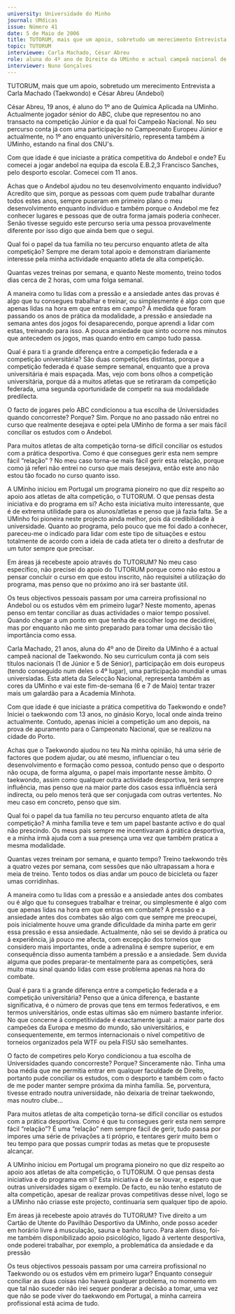 ```yaml
---
university: Universidade do Minho
journal: UMdicas
issue: Número 41
date: 5 de Maio de 2006
title: TUTORUM, mais que um apoio, sobretudo um merecimento Entrevista a Carla Machado (Taekwondo) e César Abreu (Andebol)
topic: TUTORUM
interviewee: Carla Machado, César Abreu
role: aluna do 4º ano de Direito da UMinho e actual campeã nacional de Taekwondo, aluno do 1º ano de Química Aplicada na UMinho e jogador sénior do ABC
interviewer: Nuno Gonçalves
---
```




TUTORUM, mais que um apoio, sobretudo um merecimento
Entrevista a Carla Machado (Taekwondo) e César Abreu (Andebol)


César Abreu, 19 anos, é aluno do 1º ano de Química Aplicada na UMinho.
Actualmente jogador sénior do ABC, clube que representou no ano transacto na 
competição Júnior e da qual foi Campeão Nacional. No seu percurso conta já com 
uma participação no Campeonato Europeu Júnior e actualmente, no 1º ano
enquanto universitário, representa também a UMinho, estando na final dos CNU's.


Com que idade é que iniciaste a prática
competitiva do Andebol e onde?
Eu comecei a jogar andebol na equipa da escola
E.B.2,3 Francisco Sanches, pelo desporto escolar.
Comecei com 11 anos.


Achas que o Andebol ajudou no teu
desenvolvimento enquanto indivíduo?
Acredito que sim, porque as pessoas com quem
pude trabalhar durante todos estes anos, sempre
puseram em primeiro plano o meu desenvolvimento
enquanto indivíduo e também porque o Andebol me
fez conhecer lugares e pessoas que de outra forma
jamais poderia conhecer. Senão tivesse seguido
este percurso seria uma pessoa provavelmente
diferente por isso digo que ainda bem que o segui.


Qual foi o papel da tua familia no teu percurso
enquanto atleta de alta competição?
Sempre me deram total apoio e demonstram
diariamente interesse pela minha actividade
enquanto atleta de alta competição.


Quantas vezes treinas por semana, e quanto
Neste momento, treino todos dias cerca de 2 horas,
com uma folga semanal.


A maneira como tu lidas com a pressão e a
ansiedade antes das provas  é algo que tu
consegues trabalhar e treinar, ou simplesmente é
algo com que apenas lidas na hora em que entras
em campo?
À medida que foram passando os anos de prática da
modalidade, a pressão e ansiedade na semana
antes dos jogos foi desaparecendo, porque aprendi a
lidar com estas, treinando para isso. A pouca
ansiedade que sinto ocorre nos minutos que
antecedem os jogos, mas quando entro em campo
tudo passa.


Qual é para ti a grande diferença entre a
competição federada e a competição
universitária?
São duas competições distintas, porque a
competição federada é quase sempre semanal,
enquanto que a prova universitária é mais espaçada.
Mas, vejo com bons olhos a competição
universitária, porque dá a muitos atletas que se
retiraram da competição federada, uma segunda
oportunidade de competir na sua modalidade
predilecta.


O facto de jogares pelo ABC condicionou a tua
escolha de Universidades quando concorreste?
Porque?
Sim. Porque no ano passado não entrei no curso que realmente desejava e optei pela UMinho de forma a ser mais fácil conciliar os estudos com o Andebol. 


Para muitos atletas de alta competição torna-se
difícil conciliar os estudos com a prática
desportiva. Como é que consegues gerir esta
nem sempre fácil “relação” ?
No meu caso torna-se mais fácil gerir esta relação,
porque como já referi não entrei no curso que mais
desejava, então este ano não estou tão focado no
curso quanto isso.


A UMinho iniciou em Portugal um programa
pioneiro no que diz respeito ao apoio aos atletas
de alta competição, o TUTORUM. O que pensas
desta iniciativa e do programa em si?
Acho esta iniciativa muito interessante, que é de
extrema utilidade para os alunos/atletas e penso que
já fazia falta. Se a UMinho foi pioneira neste projecto
ainda melhor, pois dá credibilidade à universidade.
Quanto ao programa, pelo pouco que me foi dado a
conhecer, pareceu-me o indicado para lidar com este
tipo de situações e estou totalmente de acordo com a
ideia de cada atleta ter o direito a desfrutar de um
tutor sempre que precisar.


Em áreas já recebeste apoio através do
TUTORUM?
No meu caso específico, não precisei do apoio do
TUTORUM porque como não estou a pensar concluir
o curso em que estou inscrito, não requisitei a
utilização do programa, mas penso que no próximo
ano irá ser bastante útil.


Os teus objectivos pessoais passam por uma
carreira profissional no Andebol ou os estudos
vêm em primeiro lugar?
Neste momento, apenas penso em tentar conciliar as
duas actividades o maior tempo possível. Quando
chegar a um ponto em que tenha de escolher logo me
decidirei, mas por enquanto não me sinto preparado
para tomar uma decisão tão importância como essa.


Carla Machado, 21 anos, aluna do 4º ano de Direito da UMinho é a actual campeã 
nacional de Taekwondo. No seu curriculum conta já com seis títulos nacionais (1 de 
Júnior e 5 de Sénior), participação em dois europeus (tendo conseguido num deles o 
4º lugar), uma participação mundial e umas universíadas. Esta atleta da Selecção 
Nacional, representa também as cores da UMinho e vai este fim-de-semana (6 e 7 
de Maio) tentar trazer mais um galardão para a Academia Minhota. 


Com que idade é que iniciaste a prática
competitiva do Taekwondo e onde?
Iniciei o taekwondo com 13 anos, no ginásio Koryo,
local onde ainda treino actualmente. Contudo,
apenas iniciei a competição um ano depois, na prova
de apuramento para o Campeonato Nacional, que se
realizou na cidade do Porto.


Achas que o Taekwondo ajudou no teu
Na minha opinião, há uma série de factores que
podem ajudar, ou até mesmo, influenciar o teu
desenvolvimento e formação como pessoa, contudo
penso que o desporto não ocupa, de forma alguma, o
papel mais importante nesse âmbito. O taekwondo,
assim como qualquer outra actividade desportiva,
terá sempre influência, mas penso que na maior
parte dos casos essa influência será indirecta, ou
pelo menos terá que ser conjugada com outras
vertentes. No meu caso em concreto, penso que sim.


Qual foi o papel da tua familia no teu percurso
enquanto atleta de alta competição?
A minha família teve e tem um papel bastante activo e
do qual não prescindo. Os meus pais sempre me
incentivaram á prática desportiva, e a minha irmã
ajuda com a sua presença uma vez que também
pratica a mesma modalidade.


Quantas vezes treinam por semana, e quanto
tempo?
Treino taekwondo três a quatro vezes por semana,
com sessões que não ultrapassam a hora e meia de
treino. Tento todos os dias andar um pouco de
bicicleta ou fazer umas corridinhas.


A maneira como tu lidas com a pressão e a
ansiedade antes dos combates ou é algo que tu
consegues trabalhar e treinar, ou simplesmente é
algo com que apenas lidas na hora em que entras
em combate?
A pressão e a ansiedade antes dos combates são
algo com que sempre me preocupei, pois
inicialmente houve uma grande dificuldade da minha
parte em gerir essa pressão e essa ansiedade.
Actualmente, não sei se devido á pratica ou á
experiência, já pouco me afecta, com excepção dos
torneios que considero mais importantes, onde a
adrenalina é sempre superior, e em consequência
disso aumenta também a pressão e a ansiedade.
Sem duvida alguma que podes preparar-te
mentalmente para as competições, será muito mau
sinal quando lidas com esse problema apenas na
hora do combate.


Qual é para ti a grande diferença entre a
competição federada e a competição
universitária?
Penso que a única diferença, e bastante significativa,
é o número de provas que tens em termos
federativos, e em termos universitários, onde estas
ultimas são em número bastante inferior. No que
concerne á competitividade é exactamente igual: a
maior parte dos campeões da Europa e mesmo do
mundo, são universitários, e consequentemente, em termos internacionais o nível competitivo de torneios organizados pela WTF ou pela FISU são semelhantes.


O facto de competires pelo Koryo condicionou a
tua escolha de Universidades quando
concorreste? Porque?
Sinceramente não. Tinha uma boa média que me
permitia entrar em qualquer faculdade de Direito,
portanto pude conciliar os estudos, com o desporto e
também com o facto de me poder manter sempre
próxima da minha família. Se, porventura, tivesse
entrado noutra universidade, não deixaria de treinar
taekwondo, mas noutro clube…


Para muitos atletas de alta competição torna-se
difícil conciliar os estudos com a prática
desportiva. Como é que tu consegues gerir esta
nem sempre fácil “relação”?
É uma “relação” nem sempre fácil de gerir, tudo
passa por impores uma série de privações a ti
próprio, e tentares gerir muito bem o teu tempo para
que possas cumprir todas as metas que te
propuseste alcançar.


A UMinho iniciou em Portugal um programa
pioneiro no que diz respeito ao apoio aos atletas
de alta competição, o TUTORUM. O que pensas
desta iniciativa e do programa em si?
Esta iniciativa é de se louvar, e espero que outras
universidades sigam o exemplo. De facto, eu não
tenho estatuto de alta competição, apesar de realizar
provas competitivas desse nível, logo se a UMinho
não criasse este projecto, continuaria sem qualquer
tipo de apoio.


Em áreas já recebeste apoio através do
TUTORUM?
Tive direito a um Cartão de Utente do Pavilhão
Desportivo da UMinho, onde posso aceder em
horário livre á musculação, sauna e banho turco.
Para alem disso, foi-me também disponibilizado
apoio psicológico, ligado á vertente desportiva, onde
poderei trabalhar, por exemplo, a problemática da
ansiedade e da pressão


Os teus objectivos pessoais passam por uma  carreira profissional no Taekwondo ou os estudos vêm em primeiro lugar?
Enquanto conseguir conciliar as duas coisas não
haverá qualquer problema, no momento em que tal
não suceder não irei sequer ponderar a decisão a
tomar, uma vez que não se pode viver do taekwondo
em Portugal, a minha carreira profissional está acima
de tudo.